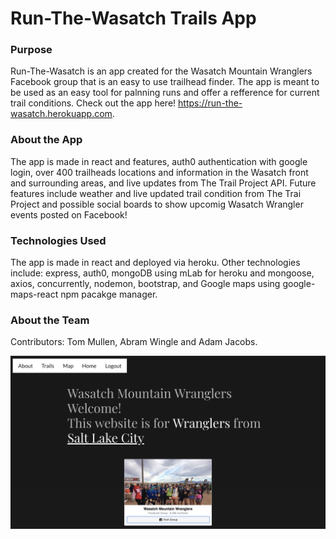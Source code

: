 # Run-The-Wasatch Trails App

### Purpose

Run-The-Wasatch is an app created for the Wasatch Mountain Wranglers Facebook group that is an easy to use trailhead finder. The app is meant to be used as an easy tool for palnning runs and offer a refference for current trail conditions. Check out the app here! https://run-the-wasatch.herokuapp.com.

### About the App

The app is made in react and features, auth0 authentication with google login, over 400 trailheads locations and information in the Wasatch front and surrounding areas, and live updates from The Trail Project API. Future features include weather and live updated trail condition from The Trai Project and possible social boards to show upcomig Wasatch Wrangler events posted on Facebook!

### Technologies Used

The app is made in react and deployed via heroku. Other technologies include: express, auth0, mongoDB using mLab for heroku and mongoose, axios, concurrently, nodemon, bootstrap, and Google maps using google-maps-react npm pacakge manager. 

### About the Team

Contributors: Tom Mullen, Abram Wingle and Adam Jacobs.

![Alt Text](readme-picture/readmepic.png)